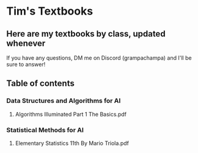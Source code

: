 # Tim's Textbooks
## Here are my textbooks by class, updated whenever
If you have any questions, DM me on Discord (grampachampa) and I'll be sure to answer!
## Table of contents
### Data Structures and Algorithms for AI
1) Algorithms Illuminated Part 1 The Basics.pdf
### Statistical Methods for AI
1) Elementary Statistics 11th By Mario Triola.pdf
